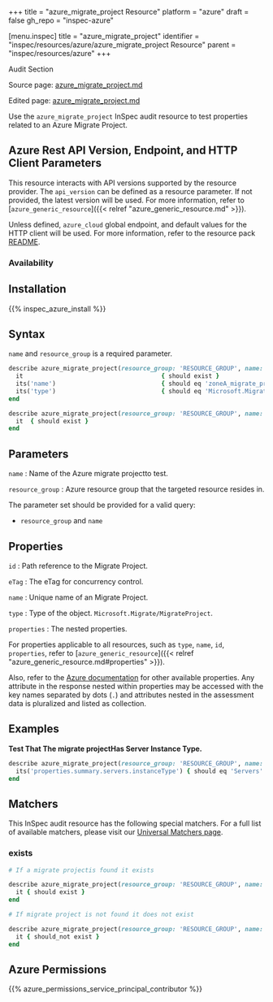 +++
title = "azure_migrate_project Resource"
platform = "azure"
draft = false
gh_repo = "inspec-azure"

[menu.inspec]
title = "azure_migrate_project"
identifier = "inspec/resources/azure/azure_migrate_project Resource"
parent = "inspec/resources/azure"
+++

<div class="admonition-note">
<p class="admonition-note-title">Audit Section</p>
<div class="admonition-note-text">
<p>Source page: <a href="https://github.com/inspec/inspec-azure/blob/main/docs/resources/azure_migrate_project.md">azure_migrate_project.md</a></p>
<p>Edited page: <a href="https://github.com/ianmadd/inspec-azure/blob/im/hugo/docs-chef-io/content/inspec/resources/azure_migrate_project.md">azure_migrate_project.md</a></p>
</div>
</div>



Use the `azure_migrate_project` InSpec audit resource to test properties related to an Azure Migrate Project.

## Azure Rest API Version, Endpoint, and HTTP Client Parameters

This resource interacts with API versions supported by the resource provider.
The `api_version` can be defined as a resource parameter.
If not provided, the latest version will be used.
For more information, refer to [`azure_generic_resource`]({{< relref "azure_generic_resource.md" >}}).

Unless defined, `azure_cloud` global endpoint, and default values for the HTTP client will be used.
For more information, refer to the resource pack [README](https://github.com/inspec/inspec-azure/blob/main/README.md).

### Availability

## Installation

{{% inspec_azure_install %}}

## Syntax

`name` and `resource_group` is a required parameter.

```ruby
describe azure_migrate_project(resource_group: 'RESOURCE_GROUP', name: 'PROJECT_NAME') do
  it                                      { should exist }
  its('name')                             { should eq 'zoneA_migrate_project' }
  its('type')                             { should eq 'Microsoft.Migrate/MigrateProjects' }
end
```

```ruby
describe azure_migrate_project(resource_group: 'RESOURCE_GROUP', name: 'PROJECT_NAME') do
  it  { should exist }
end
```

## Parameters

`name`
: Name of the Azure migrate projectto test.

`resource_group`
: Azure resource group that the targeted resource resides in.

The parameter set should be provided for a valid query:
- `resource_group` and `name`

## Properties

`id`
: Path reference to the Migrate Project.

`eTag`
: The eTag for concurrency control.

`name`
: Unique name of an Migrate Project.

`type`
: Type of the object. `Microsoft.Migrate/MigrateProject`.

`properties`
: The nested properties.

For properties applicable to all resources, such as `type`, `name`, `id`, `properties`, refer to [`azure_generic_resource`]({{< relref "azure_generic_resource.md#properties" >}}).

Also, refer to the [Azure documentation](https://docs.microsoft.com/en-us/rest/api/migrate/projects/migrate-projects/get-migrate-project) for other available properties.
Any attribute in the response nested within properties may be accessed with the key names separated by dots (`.`) and attributes nested in the assessment data is pluralized and listed as collection.

## Examples

**Test That The migrate projectHas Server Instance Type.**

```ruby
describe azure_migrate_project(resource_group: 'RESOURCE_GROUP', name: 'PROJECT_NAME') do
  its('properties.summary.servers.instanceType') { should eq 'Servers' }
end
```

## Matchers

This InSpec audit resource has the following special matchers. For a full list of available matchers, please visit our [Universal Matchers page](/inspec/matchers/).

### exists

```ruby
# If a migrate projectis found it exists

describe azure_migrate_project(resource_group: 'RESOURCE_GROUP', name: 'PROJECT_NAME') do
  it { should exist }
end

# If migrate project is not found it does not exist

describe azure_migrate_project(resource_group: 'RESOURCE_GROUP', name: 'PROJECT_NAME') do
  it { should_not exist }
end
```

## Azure Permissions

{{% azure_permissions_service_principal_contributor %}}
